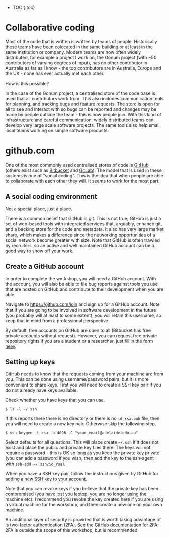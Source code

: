 * TOC
{:toc}

# Collaborative coding

Most of the code that is written is written by teams of people.
Historically these teams have been colocated in the same building or at least in the same institution or company.
Modern teams are now often widely distributed, for example a project I work on, the Gonum project (with ~50 contributors of varying degrees of input), has no other contributor in Australia as far as I know -
the top contributors are in Australia, Europe and the UK - none has ever actually met each other.

How is this possible?

In the case of the Gonum project, a centralised store of the code base is used that all contributors work from.
This also includes communication tools for planning, and tracking bugs and feature requests.
The store is open for all to see and interact with so bugs can be reported and changes may be made by people outside the team - this is how people join.
With this kind of infrastructure and careful communication, widely distributed teams can develop very large scale software projects.
The same tools also help small local teams working on simple software products.

# github.com

One of the most commonly used centralised stores of code is [GitHub](https://github.com) (others exist such as [Bitbucket](https://bitbucket.org) and [GitLab](https://gitlab.com)).
The model that is used in these systems is one of "social coding".
This is the idea that when people are able to collaborate with each other they will.
It seems to work for the most part.

## A social coding environment

Not a special place, just a place.

There is a common belief that GitHub *is* git.
This is not true; GitHub is just a set of web-based tools with integrated services that, arguably, enhance git, and a backing store for the code and metadata.
It also has very large market share, which makes a difference since the networking opportunities of a social network become greater with size.
Note that GitHub is often trawled by recruiters, so an active and well maintained GitHub account can be a good way to show off your work.

## Create a GitHub account

In order to complete the workshop, you will need a GitHub account.
With the account, you will also be able to file bug reports against tools you use that are hosted on GitHub and contribute to their development when you are able.

Navigate to https://github.com/join and sign up for a GitHub account.
Note that if you are going to be involved in software development in the future (you probably will at least to some extent), you will retain this username, so keep that in mind from a professional perspective.

By default, free accounts on GitHub are open to all (Bitbucket has free private accounts without request).
However, you can request free private repository rights if you are a student or a researcher, just fill in the form [here](https://education.github.com/discount_requests/new).

## Setting up keys

GitHub needs to know that the requests coming from your machine are from you.
This can be done using username/password pairs, but it is more convenient to share keys.
First you will need to create a SSH key pair if you do not already have keys available.

Check whether you have keys that you can use.

```
$ ls -l ~/.ssh
```

If this reports there there is no directory or there is no `id_rsa.pub` file, then you will need to create a new key pair.
Otherwise skip the following step.

```
$ ssh-keygen -t rsa -b 4096 -C "your_email@adelaide.edu.au"
```

Select defaults for all questions.
This will place create `~/.ssh` if it does not exist and place the public and private key files there.
The keys will not require a password - this is OK so long as you keep the private key private (you can add a password if you wish, then add the key to the ssh-agent with `ssh-add ~/.ssh/id_rsa`).

When you have a SSH key pair, follow the instructions given by GitHub for [adding a new SSH key to your account](https://help.github.com/articles/adding-a-new-ssh-key-to-your-github-account/).

Note that you can revoke keys if you believe that the private key has been compromised (you have lost you laptop, you are no longer using the machine etc).
I recommend you revoke the key created here if you are using a virtual machine for the workshop, and then create a new one on your own machine.

An additional layer of security is provided that is worth taking advantage of is two-factor authentication (2FA).
See the [GitHub documentation for 2FA](https://help.github.com/articles/securing-your-account-with-two-factor-authentication-2fa/); 2FA is outside the scope of this workshop, but is recommended.
